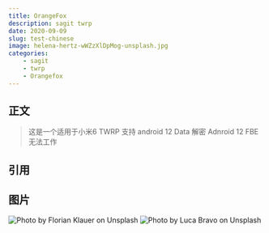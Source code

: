 ```yaml
---
title: OrangeFox
description: sagit twrp
date: 2020-09-09
slug: test-chinese
image: helena-hertz-wWZzXlDpMog-unsplash.jpg
categories:
    - sagit
    - twrp
    - Orangefox
---
```


## 正文

> 这是一个适用于小米6 TWRP 
> 支持 android 12 Data 解密
> Adnroid 12 FBE 无法工作

## 引用

> 

## 图片

![Photo by Florian Klauer on Unsplash](florian-klauer-nptLmg6jqDo-unsplash.jpg)  ![Photo by Luca Bravo on Unsplash](luca-bravo-alS7ewQ41M8-unsplash.jpg) 